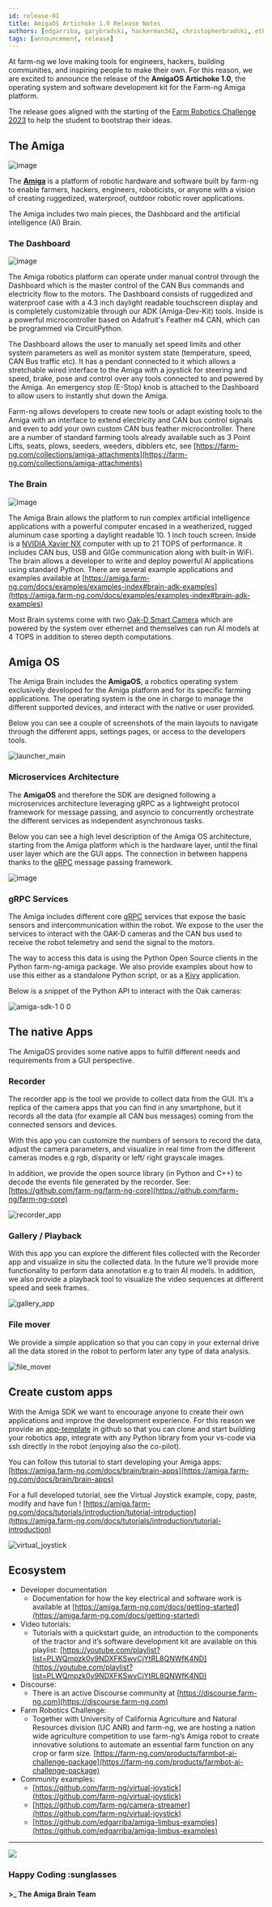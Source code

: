 ```yaml
---
id: release-01
title: AmigaOS Artichoke 1.0 Release Notes
authors: [edgarriba, garybradski, hackerman342, christopherbradski, ethanrublee]
tags: [announcement, release]
---
```


At farm-ng we love making tools for engineers, hackers, building
communities, and inspiring people to make their own. For this
reason, we are excited to announce the release of the
**AmigaOS Artichoke 1.0**, the operating system and software
development kit for the Farm-ng Amiga platform.

The release goes aligned with the starting of the
[Farm Robotics Challenge 2023](https://farmbot.ai/) to help the
student to bootstrap their ideas.

## The Amiga

![image](https://user-images.githubusercontent.com/53625197/187559379-b7b8fcf3-5fe7-4e14-aa47-fa0022f3801b.JPG)

The [**Amiga**](https://farm-ng.com/products/la-maquina-amiga) is
a platform of robotic hardware and software built by farm-ng to
enable farmers, hackers, engineers, roboticists, or anyone with a
vision of creating ruggedized, waterproof, outdoor robotic rover
applications.

The Amiga includes two main pieces, the Dashboard and the
artificial intelligence (AI) Brain.

### The Dashboard

![image](https://user-images.githubusercontent.com/11846963/186734463-aa149b3a-7510-4d5a-99ea-f9a8a96775d2.jpg)

The Amiga robotics platform can operate under manual control
through the Dashboard which is the master control of the CAN Bus
commands and electricity flow to the motors. The Dashboard
consists of ruggedized and waterproof case with a 4.3 inch
daylight readable touchscreen display and is completely
customizable through our ADK (Amiga-Dev-Kit) tools. Inside is a
powerful microcontroller based on Adafruit's Feather m4 CAN,
which can be programmed via CircuitPython.

The Dashboard allows the user to manually set speed limits and
other system parameters as well as monitor system state
(temperature, speed, CAN Bus traffic etc). It has a pendant
connected to it which allows a stretchable wired interface to the
Amiga with a joystick for steering and speed, brake, pose and
control over any tools connected to and powered by the Amiga. An
emergency stop (E-Stop) knob is attached to the Dashboard to
allow users to instantly shut down the Amiga.

Farm-ng allows developers to create new tools or adapt existing
tools to the Amiga with an interface to extend electricity and
CAN bus control signals and even to add your own custom CAN bus
feather microcontroller. There are a number of standard farming
tools already available such as 3 Point Lifts, seats, plows,
seeders, weeders, dibblers etc,
see [https://farm-ng.com/collections/amiga-attachments](https://farm-ng.com/collections/amiga-attachments)

### The Brain

![image](https://cdn.shopify.com/s/files/1/0634/0241/0211/products/Brain-front.png?v=1674003215)

The Amiga Brain allows the platform to run complex artificial
intelligence applications with a powerful computer encased in a
weatherized, rugged aluminum case sporting a daylight readable 10.
1 inch touch screen. Inside is a
[NVIDIA Xavier NX](https://www.nvidia.com/en-us/autonomous-machines/embedded-systems/jetson-xavier-nx/)
computer with up to 21 TOPS of performance. It includes CAN bus,
USB and GIGe communication along with built-in WiFi. The brain
allows a developer to write and deploy powerful AI applications
using standard Python. There are several example applications and
examples available at
[https://amiga.farm-ng.com/docs/examples/examples-index#brain-adk-examples](https://amiga.farm-ng.com/docs/examples/examples-index#brain-adk-examples)

Most Brain systems come with two
[Oak-D Smart Camera](https://farm-ng.com/products/amiga-smart-camera-kit)
which are powered by the system over ethernet and themselves can
run AI models at 4 TOPS in addition to stereo depth computations.

## Amiga OS

The Amiga Brain includes the **AmigaOS**, a robotics operating
system exclusively developed for the Amiga platform and for its
specific farming applications. The operating system is the one in
charge to manage the different supported devices, and interact
with the native or user provided.

Below you can see a couple of screenshots of the main layouts to
navigate through the different apps, settings pages, or access to
the developers tools.

![launcher_main](https://user-images.githubusercontent.com/5157099/219821743-fc500b20-591b-4f93-8d26-fa5a536fd0c3.png)

### Microservices Architecture

The **AmigaOS** and therefore the SDK are designed following a
microservices architecture leveraging gRPC as a lightweight
protocol framework for message passing, and asyncio to
concurrently orchestrate the different services as independent
asynchronous tasks.

Below you can see a high level description of the Amiga OS
architecture, starting from the Amiga platform which is the
hardware layer, until the final user layer which are the GUI
apps. The connection in between happens thanks to the
[gRPC](https://grpc.io/) message passing framework.

![image](https://user-images.githubusercontent.com/5157099/219821793-fa1eec88-35c6-43fd-bcc2-dafe2a961366.png)

### gRPC Services

The Amiga includes different core [gRPC](https://grpc.io/)
services that expose the basic sensors and intercommunication
within the robot. We expose to the user the services to interact
with the OAK-D cameras and the CAN bus used to receive the robot
telemetry and send the signal to the motors.

The way to access this data is using the Python Open Source
clients in the Python farm-ng-amiga package. We also provide
examples about how to use this either as a standalone Python
script, or as a [Kivy](https://kivy.org/) application.

Below is a snippet of the Python API to interact with the Oak
cameras:

![amiga-sdk-1 0 0](https://user-images.githubusercontent.com/5157099/219821830-ebe221b7-c550-4f6c-8fab-2bbb7706806e.png)

## The native Apps

The AmigaOS provides some native apps to fulfill different needs
and requirements from a GUI perspective.

### Recorder

The recorder app is the tool we provide to collect data from the
GUI. It’s a replica of the camera apps that you can find in any
smartphone, but it records all the data (for example all CAN bus
messages) coming from the connected sensors and devices.

With this app you can customize the numbers of sensors to record
the data, adjust the camera parameters, and visualize in real
time from the different cameras modes e.g rgb, disparity or left/
right grayscale images.

In addition, we provide the open source library
(in Python and C++)
to decode the events file generated by the recorder. See:
[https://github.com/farm-ng/farm-ng-core](https://github.com/farm-ng/farm-ng-core)

![recorder_app](https://user-images.githubusercontent.com/5157099/219821846-386dd217-cf1f-43ee-becd-85ee5c3e2f9a.png)

### Gallery / Playback

With this app you can explore the different files collected with
the Recorder app and visualize in situ the collected data. In the
future we’ll provide more functionality to perform data
annotation e.g to train AI models. In addition, we also provide a
playback tool to visualize the video sequences at different speed
and seek frames.

![gallery_app](https://user-images.githubusercontent.com/5157099/219821855-b47b9465-f648-4ed5-b44d-deaca2517f0e.png)

### File mover

We provide a simple application so that you can copy in your
external drive all the data stored in the robot to perform later
any type of data analysis.

![file_mover](https://user-images.githubusercontent.com/5157099/219821868-d7f88168-0ffe-4eff-b4dd-1dfcd0cc71ba.png)

## Create custom apps

With the Amiga SDK we want to encourage anyone to create their
own applications and improve the development experience. For this
reason we provide an
[app-template](https://github.com/farm-ng/amiga-app-template) in
github so that you can clone and start building your robotics
app, integrate with any Python library from your vs-code via ssh
directly in the robot (enjoying also the co-pilot).

You can follow this tutorial to start developing your Amiga apps:
[https://amiga.farm-ng.com/docs/brain/brain-apps](https://amiga.farm-ng.com/docs/brain/brain-apps)

For a full developed tutorial, see the Virtual Joystick example,
copy, paste, modify and have fun !
[https://amiga.farm-ng.com/docs/tutorials/introduction/tutorial-introduction](https://amiga.farm-ng.com/docs/tutorials/introduction/tutorial-introduction)

![virtual_joystick](https://user-images.githubusercontent.com/5157099/219821890-4c4478ed-374e-4213-819f-d67b78d1a4ea.png)

## Ecosystem

* Developer documentation
  * Documentation for how the key electrical and software work is
  available at [https://amiga.farm-ng.com/docs/getting-started](https://amiga.farm-ng.com/docs/getting-started)
* Video tutorials:
  * Tutorials with a quickstart guide, an introduction to the
  components of the tractor and it’s software development kit are
  available on this playlist:
  [https://youtube.com/playlist?list=PLWQmpzk0y9NDXFKSwvCjYtRL8QNWfK4ND](https://youtube.com/playlist?list=PLWQmpzk0y9NDXFKSwvCjYtRL8QNWfK4ND)
* Discourse:
  * There is an active Discourse community at
  [https://discourse.farm-ng.com](https://discourse.farm-ng.com)
* Farm Robotics Challenge:
  * Together with University of California Agriculture and
  Natural Resources division (UC ANR) and farm-ng, we are hosting
  a nation wide agriculture competition to use farm-ng’s Amiga
  robot to create innovative solutions to automate an essential
  farm function on any crop or farm size.
  [https://farm-ng.com/products/farmbot-ai-challenge-package](https://farm-ng.com/products/farmbot-ai-challenge-package)
* Community examples:
  * [https://github.com/farm-ng/virtual-joystick](https://github.com/farm-ng/virtual-joystick)
  * [https://github.com/farm-ng/camera-streamer](https://github.com/farm-ng/virtual-joystick)
  * [https://github.com/edgarriba/amiga-limbus-examples](https://github.com/edgarriba/amiga-limbus-examples)

---

<img src="https://user-images.githubusercontent.com/5157099/219821724-69dfc97d-17fc-4a08-933a-e6fb2446495e.jpg"/>

### Happy Coding :sunglasses

#### >_ The Amiga Brain Team
